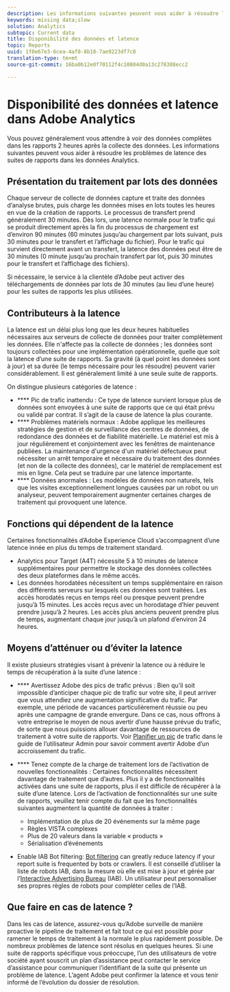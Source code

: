 ```yaml
---
description: Les informations suivantes peuvent vous aider à résoudre les problèmes de latence des suites de rapports dans les données Analytics.
keywords: missing data;slow
solution: Analytics
subtopic: Current data
title: Disponibilité des données et latence
topic: Reports
uuid: 1f0e67e3-6cea-4af8-8b18-7ae9223df7c8
translation-type: tm+mt
source-git-commit: 16ba0b12e0f70112f4c10804d0a13c278388ecc2

---
```



# Disponibilité des données et latence dans Adobe Analytics

Vous pouvez généralement vous attendre à voir des données complètes dans les rapports 2 heures après la collecte des données. Les informations suivantes peuvent vous aider à résoudre les problèmes de latence des suites de rapports dans les données Analytics.

## Présentation du traitement par lots des données

Chaque serveur de collecte de données capture et traite des données d’analyse brutes, puis charge les données mises en lots toutes les heures en vue de la création de rapports. Le processus de transfert prend généralement 30 minutes. Dès lors, une latence normale pour le trafic qui se produit directement après la fin du processus de chargement est d’environ 90 minutes (60 minutes jusqu’au chargement par lots suivant, puis 30 minutes pour le transfert et l’affichage du fichier). Pour le trafic qui survient directement avant un transfert, la latence des données peut être de 30 minutes (0 minute jusqu’au prochain transfert par lot, puis 30 minutes pour le transfert et l’affichage des fichiers).

Si nécessaire, le service à la clientèle d’Adobe peut activer des téléchargements de données par lots de 30 minutes (au lieu d’une heure) pour les suites de rapports les plus utilisées.

## Contributeurs à la latence

La latence est un délai plus long que les deux heures habituelles nécessaires aux serveurs de collecte de données pour traiter complètement les données. Elle n'affecte pas la collecte de données ; les données sont toujours collectées pour une implémentation opérationnelle, quelle que soit la latence d’une suite de rapports. Sa gravité (à quel point les données sont à jour) et sa durée (le temps nécessaire pour les résoudre) peuvent varier considérablement. Il est généralement limité à une seule suite de rapports.

On distingue plusieurs catégories de latence :

* **** Pic de trafic inattendu : Ce type de latence survient lorsque plus de données sont envoyées à une suite de rapports que ce qui était prévu ou validé par contrat. Il s’agit de la cause de latence la plus courante.
* **** Problèmes matériels normaux : Adobe applique les meilleures stratégies de gestion et de surveillance des centres de données, de redondance des données et de fiabilité matérielle. Le matériel est mis à jour régulièrement et conjointement avec les fenêtres de maintenance publiées. La maintenance d'urgence d'un matériel défectueux peut nécessiter un arrêt temporaire et nécessaire du traitement des données (et non de la collecte des données), car le matériel de remplacement est mis en ligne. Cela peut se traduire par une latence importante.
* **** Données anormales : Les modèles de données non naturels, tels que les visites exceptionnellement longues causées par un robot ou un analyseur, peuvent temporairement augmenter certaines charges de traitement qui provoquent une latence.

## Fonctions qui dépendent de la latence

Certaines fonctionnalités d’Adobe Experience Cloud s’accompagnent d’une latence innée en plus du temps de traitement standard.

* Analytics pour Target (A4T) nécessite 5 à 10 minutes de latence supplémentaires pour permettre le stockage des données collectées des deux plateformes dans le même accès.
* Les données horodatées nécessitent un temps supplémentaire en raison des différents serveurs sur lesquels ces données sont traitées. Les accès horodatés reçus en temps réel ou presque peuvent prendre jusqu’à 15 minutes. Les accès reçus avec un horodatage d’hier peuvent prendre jusqu’à 2 heures. Les accès plus anciens peuvent prendre plus de temps, augmentant chaque jour jusqu’à un plafond d’environ 24 heures.

## Moyens d’atténuer ou d’éviter la latence

Il existe plusieurs stratégies visant à prévenir la latence ou à réduire le temps de récupération à la suite d’une latence :

* **** Avertissez Adobe des pics de trafic prévus : Bien qu’il soit impossible d’anticiper chaque pic de trafic sur votre site, il peut arriver que vous attendiez une augmentation significative du trafic. Par exemple, une période de vacances particulièrement réussie ou peu après une campagne de grande envergure. Dans ce cas, nous offrons à votre entreprise le moyen de nous avertir d’une hausse prévue du trafic, de sorte que nous puissions allouer davantage de ressources de traitement à votre suite de rapports. Voir [Planifier un pic](/help/admin/c-traffic-management/t-traffic-schedule-spike.md) de trafic dans le guide de l’utilisateur Admin pour savoir comment avertir Adobe d’un accroissement du trafic.
* **** Tenez compte de la charge de traitement lors de l’activation de nouvelles fonctionnalités : Certaines fonctionnalités nécessitent davantage de traitement que d’autres. Plus il y a de fonctionnalités activées dans une suite de rapports, plus il est difficile de récupérer à la suite d’une latence. Lors de l’activation de fonctionnalités sur une suite de rapports, veuillez tenir compte du fait que les fonctionnalités suivantes augmentent la quantité de données à traiter :

   * Implémentation de plus de 20 événements sur la même page
   * Règles VISTA complexes
   * Plus de 20 valeurs dans la variable « products »
   * Sérialisation d’événements

* Enable IAB Bot filtering: [Bot filtering](https://marketing.adobe.com/resources/help/en_US/admin/c_bot_rules.html) can greatly reduce latency if your report suite is frequented by bots or crawlers. Il est conseillé d’utiliser la liste de robots IAB, dans la mesure où elle est mise à jour et gérée par l’[Interactive Advertising Bureau](https://www.iab.net/about_the_iab) (IAB). Un utilisateur peut personnaliser ses propres règles de robots pour compléter celles de l’IAB.

## Que faire en cas de latence ?

Dans les cas de latence, assurez-vous qu’Adobe surveille de manière proactive le pipeline de traitement et fait tout ce qui est possible pour ramener le temps de traitement à la normale le plus rapidement possible. De nombreux problèmes de latence sont résolus en quelques heures. Si une suite de rapports spécifique vous préoccupe, l’un des utilisateurs de votre société ayant souscrit un plan d’assistance peut contacter le service d’assistance pour communiquer l’identifiant de la suite qui présente un problème de latence. L’agent Adobe peut confirmer la latence et vous tenir informé de l’évolution du dossier de résolution.
